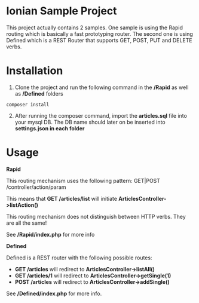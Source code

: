 # Ionian Sample Project

This project actually contains 2 samples. One sample is using the Rapid routing which is basically a fast prototyping router.
The second one is using Defined which is a REST Router that supports GET, POST, PUT and DELETE verbs.

# Installation

1. Clone the project and run the following command in the **/Rapid** as well as **/Defined** folders

```
composer install
```

2. After running the composer command, import the **articles.sql** file into your mysql DB. The DB name should later on be inserted into **settings.json in each folder**

# Usage

**Rapid**

This routing mechanism uses the following pattern: GET|POST /controller/action/param

This means that **GET /articles/list** will initiate **ArticlesController->listAction()**

This routing mechanism does not distinguish between HTTP verbs. They are all the same!

See **/Rapid/index.php** for more info


**Defined**

Defined is a REST router with the following possible routes:

- **GET /articles**         will redirect to **ArticlesController->listAll()**
- **GET /articles/1**       will redirect to **ArticlesController->getSingle(1)**
- **POST /articles**        will redirect to **ArticlesController->addSingle()**

See **/Defined/index.php** for more info.